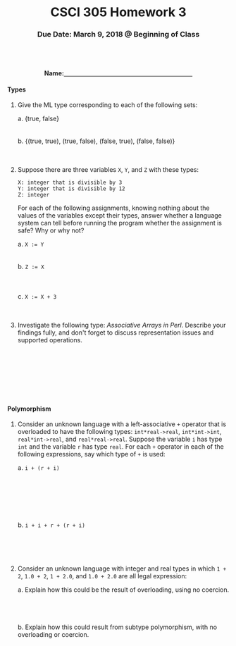 <center>

<h1>CSCI 305 Homework 3</h1>

<h3>Due Date: March 9, 2018 @ Beginning of Class</h3>
<br />
<br />

<h4>Name:<u>&nbsp;&nbsp;&nbsp;&nbsp;&nbsp;&nbsp;&nbsp;&nbsp;&nbsp;&nbsp;
&nbsp;&nbsp;&nbsp;&nbsp;&nbsp;&nbsp;&nbsp;&nbsp;&nbsp;&nbsp;&nbsp;&nbsp;
&nbsp;&nbsp;&nbsp;&nbsp;&nbsp;&nbsp;&nbsp;&nbsp;&nbsp;&nbsp;&nbsp;&nbsp;
&nbsp;&nbsp;&nbsp;&nbsp;&nbsp;&nbsp;&nbsp;&nbsp;&nbsp;&nbsp;&nbsp;&nbsp;
&nbsp;&nbsp;&nbsp;&nbsp;&nbsp;&nbsp;&nbsp;&nbsp;&nbsp;&nbsp;&nbsp;&nbsp;
&nbsp;&nbsp;&nbsp;&nbsp;&nbsp;&nbsp;&nbsp;&nbsp;&nbsp;&nbsp;&nbsp;&nbsp;
&nbsp;&nbsp;&nbsp;&nbsp;&nbsp;&nbsp;&nbsp;&nbsp;&nbsp;&nbsp;&nbsp;&nbsp;</u></h4>

</center>


#### Types
1. Give the ML type corresponding to each of the following sets:

    a. {true, false}
    <br/>
    <br/>
    <br/>
    b. {(true, true), (true, false), (false, true), (false, false)}
    <br/>
    <br/>
    <br/>

2. Suppose there are three variables `X`, `Y`, and `Z` with these types:
   ```
   X: integer that is divisible by 3
   Y: integer that is divisible by 12
   Z: integer
   ```
   For each of the following assignments, knowing nothing about the values of the variables except their types, answer whether a language system can tell before running the program whether the assignment is safe? Why or why not?

     a. `X := Y`
     <br/>
     <br/>
     <br/>
     b. `Z := X`
     <br/>
     <br/>
     <br/>
     <br/>
     c. `X := X + 3`
     <br/>
     <br/>
     <br/>

3. Investigate the following type: *Associative Arrays in Perl*. Describe your findings fully, and don't forget to discuss representation issues and supported operations.
<br/><br/><br/><br/><br/><br/><br/><br/>

#### Polymorphism
1. Consider an unknown language with a left-associative `+` operator that is overloaded to have the following types: `int*real->real`, `int*int->int`, `real*int->real`, and `real*real->real`. Suppose the variable `i` has type `int` and the variable `r` has type `real`. For each `+` operator in each of the following expressions, say which type of `+` is used:

    a. `i + (r + i)`

    <br/>
    <br/>
    <br/>
    <br/>
    <br/>

    b. `i + i + r + (r + i)`
    <br/>
    <br/>
    <br/>
    <br/>
    <br/>

2. Consider an unknown language with integer and real types in which `1 + 2`, `1.0 + 2`, `1 + 2.0`, and `1.0 + 2.0` are all legal expression:

    a. Explain how this could be the result of overloading, using no coercion.
    <br/>
    <br/>
    <br/>
    <br/>
    <br/>
    b. Explain how this could result from subtype polymorphism, with no overloading or coercion.
    <br/>
    <br/>
    <br/>
    <br/>
    <br/>
